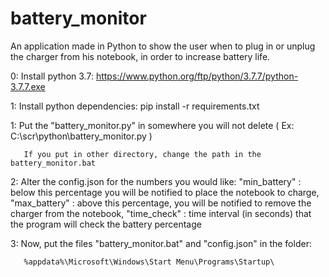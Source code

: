 # battery_monitor
An application made in Python to show the user when to plug in or unplug the charger from his notebook, in order to increase battery life.


0: Install python 3.7: https://www.python.org/ftp/python/3.7.7/python-3.7.7.exe

1: Install python dependencies: pip install -r requirements.txt

1: Put the "battery_monitor.py" in somewhere you will not delete ( Ex: C:\scr\python\battery_monitor.py )
       
       If you put in other directory, change the path in the battery_monitor.bat

2: Alter the config.json for the numbers you would like:
  "min_battery" : below this percentage you will be notified to place the notebook to charge,
  "max_battery" : above this percentage, you will be notified to remove the charger from the notebook,
  "time_check" : time interval (in seconds) that the program will check the battery percentage

3: Now, put the files "battery_monitor.bat" and "config.json" in the folder: 

       %appdata%\Microsoft\Windows\Start Menu\Programs\Startup\
